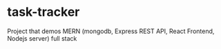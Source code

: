# task-tracker
Project that demos MERN (mongodb, Express REST API, React Frontend, Nodejs server) full stack 

